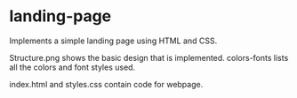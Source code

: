 # landing-page

Implements a simple landing page using HTML and CSS.

Structure.png shows the basic design that is implemented. colors-fonts lists all the colors and font styles used.

index.html and styles.css contain code for webpage.